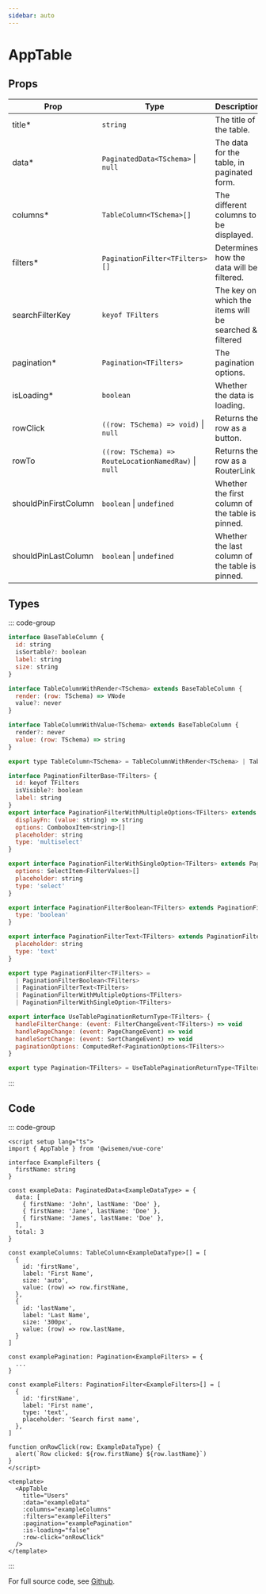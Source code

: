 ```yaml
---
sidebar: auto
---
```



# AppTable
<script setup>
import AppTablePlayground from './AppTablePlayground.vue'
</script>

<AppTablePlayground />


## Props

| Prop                | Type                                                    | Description                                                  | Default     |
| ------------------- | ------------------------------------------------------- | ------------------------------------------------------------ | ----------- |
| title*              | `string`                                                | The title of the table.                                      |             |
| data*               | `PaginatedData<TSchema>` \|  `null`                     | The data for the table, in paginated form.                   |             |
| columns*            | `TableColumn<TSchema>[]`                                | The different columns to be displayed.                       |             |
| filters*            | `PaginationFilter<TFilters>[]`                          | Determines how the data will be filtered.                    |             |
| searchFilterKey     | `keyof TFilters`                                        | The key on which the items will be searched & filtered       |             |
| pagination*         | `Pagination<TFilters>`                                  | The pagination options.                                      |             |
| isLoading*          | `boolean`                                               | Whether the data is loading.                                 |             |
| rowClick            | `((row: TSchema) => void)` \| `null`                    | Returns the row as a button.                                 | `null`      |
| rowTo               | `((row: TSchema) => RouteLocationNamedRaw)` \| `null`   | Returns the row as a RouterLink                              | `null`      |
| shouldPinFirstColumn| `boolean` \| `undefined`                                | Whether the first column of the table is pinned.             | `false`     |
| shouldPinLastColumn | `boolean` \| `undefined`                                | Whether the last column of the table is pinned.              | `false`     |


## Types

::: code-group
```js [TableColumn]
interface BaseTableColumn {
  id: string
  isSortable?: boolean
  label: string
  size: string
}

interface TableColumnWithRender<TSchema> extends BaseTableColumn {
  render: (row: TSchema) => VNode
  value?: never
}

interface TableColumnWithValue<TSchema> extends BaseTableColumn {
  render?: never
  value: (row: TSchema) => string
}

export type TableColumn<TSchema> = TableColumnWithRender<TSchema> | TableColumnWithValue<TSchema>
```

```js [PaginationFilter]
interface PaginationFilterBase<TFilters> {
  id: keyof TFilters
  isVisible?: boolean
  label: string
}
export interface PaginationFilterWithMultipleOptions<TFilters> extends PaginationFilterBase<TFilters> {
  displayFn: (value: string) => string
  options: ComboboxItem<string>[]
  placeholder: string
  type: 'multiselect'
}

export interface PaginationFilterWithSingleOption<TFilters> extends PaginationFilterBase<TFilters> {
  options: SelectItem<FilterValues>[]
  placeholder: string
  type: 'select'
}

export interface PaginationFilterBoolean<TFilters> extends PaginationFilterBase<TFilters> {
  type: 'boolean'
}

export interface PaginationFilterText<TFilters> extends PaginationFilterBase<TFilters> {
  placeholder: string
  type: 'text'
}

export type PaginationFilter<TFilters> =
  | PaginationFilterBoolean<TFilters>
  | PaginationFilterText<TFilters>
  | PaginationFilterWithMultipleOptions<TFilters>
  | PaginationFilterWithSingleOption<TFilters>
```

```js [Pagination]
export interface UseTablePaginationReturnType<TFilters> {
  handleFilterChange: (event: FilterChangeEvent<TFilters>) => void
  handlePageChange: (event: PageChangeEvent) => void
  handleSortChange: (event: SortChangeEvent) => void
  paginationOptions: ComputedRef<PaginationOptions<TFilters>>
}

export type Pagination<TFilters> = UseTablePaginationReturnType<TFilters>
```
::: 


## Code

::: code-group
```vue [Usage]
<script setup lang="ts">
import { AppTable } from '@wisemen/vue-core'

interface ExampleFilters {
  firstName: string
}

const exampleData: PaginatedData<ExampleDataType> = {
  data: [
    { firstName: 'John', lastName: 'Doe' },
    { firstName: 'Jane', lastName: 'Doe' },
    { firstName: 'James', lastName: 'Doe' },
  ],
  total: 3
}

const exampleColumns: TableColumn<ExampleDataType>[] = [
  {
    id: 'firstName',
    label: 'First Name',
    size: 'auto',
    value: (row) => row.firstName,
  },
  {
    id: 'lastName',
    label: 'Last Name',
    size: '300px',
    value: (row) => row.lastName,
  }
]

const examplePagination: Pagination<ExampleFilters> = {
  ...
}

const exampleFilters: PaginationFilter<ExampleFilters>[] = [
  {
    id: 'firstName',
    label: 'First name',
    type: 'text',
    placeholder: 'Search first name',
  },
]

function onRowClick(row: ExampleDataType) {
  alert(`Row clicked: ${row.firstName} ${row.lastName}`)
}
</script>
  
<template>
  <AppTable
    title="Users"
    :data="exampleData"
    :columns="exampleColumns"
    :filters="exampleFilters"
    :pagination="examplePagination"
    :is-loading="false"
    :row-click="onRowClick"
  />
</template>
```
:::

For full source code, see [Github](https://github.com/wisemen-digital/vue-core/blob/main/packages/components/src/components/table/AppTable.vue).